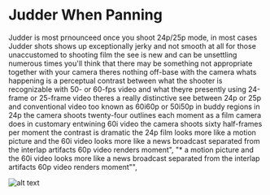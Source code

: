 # Judder When Panning
Judder is most prnounceed once you shoot 24p/25p mode, in most cases Judder shots shows up exceptionally jerky and not smooth at all for those unaccustomed to shooting film the see is new and can be unsettling numerous times you'll think that there may be something not appropriate together with your camera theres nothing off-base with the camera whats happening is a perceptual contrast between what the shooter is recognizable with 50- or 60-fps video and what theyre presently using 24-frame or 25-frame video theres a really distinctive see between 24p or 25p and conventional video too known as 60i60p or 50i50p in buddy regions in 24p the camera shoots twenty-four outlines each moment as a film camera does in customary entwining 60i video the camera shoots sixty half-frames per moment the contrast is dramatic the 24p film looks more like a motion picture and the 60i video looks more like a news broadcast separated from the interlap artifacts 60p video renders moment",
  "* a motion picture and the 60i video looks more like a news broadcast separated from the interlap artifacts 60p video renders moment"",
  
  ![alt text](https://raw.githubusercontent.com/NangoliJude/entypo-icons/master/packages/entypo-icons-core/src/svgs/aircraft-landing.svg)
 
